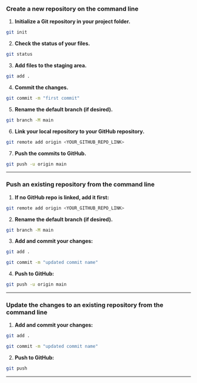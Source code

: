 ### Create a new repository on the command line

1. **Initialize a Git repository in your project folder.**

```bash
git init
```

2. **Check the status of your files.**

```bash
git status
```

3. **Add files to the staging area.**

```bash
git add .
```

4. **Commit the changes.**

```bash
git commit -m "first commit"
```

5. **Rename the default branch (if desired).**

```bash
git branch -M main
```

6. **Link your local repository to your GitHub repository.**

```bash
git remote add origin <YOUR_GITHUB_REPO_LINK>
```

7. **Push the commits to GitHub.**

```bash
git push -u origin main
```

---

### Push an existing repository from the command line

1. **If no GitHub repo is linked, add it first:**

```bash
git remote add origin <YOUR_GITHUB_REPO_LINK>
```

2. **Rename the default branch (if desired).**

```bash
git branch -M main
```

3. **Add and commit your changes:**

```bash
git add .
```

```bash
git commit -m "updated commit name"
```

4. **Push to GitHub:**

```bash
git push -u origin main
```

---

### Update the changes to an existing repository from the command line

1. **Add and commit your changes:**

```bash
git add .
```

```bash
git commit -m "updated commit name"
```

2. **Push to GitHub:**

```bash
git push
```

---
